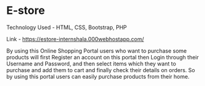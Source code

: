 # E-store

Technology Used​ - HTML, CSS, Bootstrap, PHP

Link​ - https://estore-internshala.000webhostapp.com/
     

By using this Online Shopping Portal users who want to purchase some products will first Register an account on this portal then Login through their Username and Password, and then select items which they want to purchase and add them to cart and finally check their details on orders.
So by using this portal users can easily purchase products from their home.
